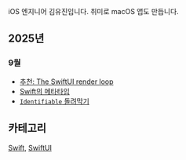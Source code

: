 iOS 엔지니어 김유진입니다. 취미로 macOS 앱도 만듭니다.

## 2025년
### 9월
- [추천: The SwiftUI render loop](2025/09/review-swiftui-render-loop)
- [Swift의 메타타입](2025/09/swift-metatype)
- [`Identifiable` 돌려막기](2025/09/sheet-adhoc-identifiable)

## 카테고리
[Swift](swift), [SwiftUI](swift-ui)